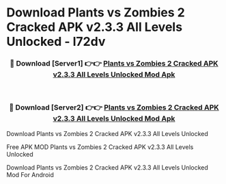 # Download Plants vs Zombies 2 Cracked APK v2.3.3 All Levels Unlocked - l72dv



<div align="center">
<h3>🔴 Download [Server1] 👉👉 <a href="https://momento.my/?title=Plants_vs_Zombies_2_Cracked_APK_v2.3.3_All_Levels_Unlocked">Plants vs Zombies 2 Cracked APK v2.3.3 All Levels Unlocked Mod Apk</a></h3><br>

<h3>🔴 Download [Server2] 👉👉 <a href="https://momento.my/?title=Plants_vs_Zombies_2_Cracked_APK_v2.3.3_All_Levels_Unlocked">Plants vs Zombies 2 Cracked APK v2.3.3 All Levels Unlocked Mod Apk</a></h3>
</div>



Download Plants vs Zombies 2 Cracked APK v2.3.3 All Levels Unlocked 

Free APK MOD Plants vs Zombies 2 Cracked APK v2.3.3 All Levels Unlocked 

Download Plants vs Zombies 2 Cracked APK v2.3.3 All Levels Unlocked Mod For Android
